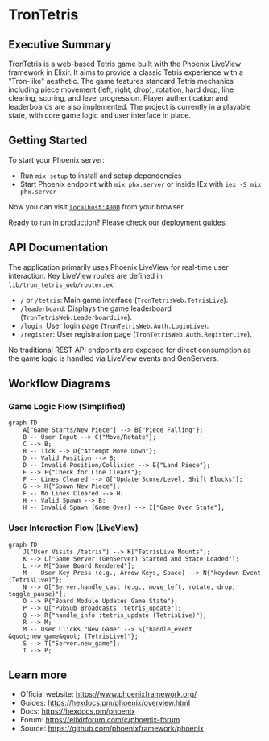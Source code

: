 # TronTetris

## Executive Summary

TronTetris is a web-based Tetris game built with the Phoenix LiveView framework in Elixir. It aims to provide a classic Tetris experience with a "Tron-like" aesthetic. The game features standard Tetris mechanics including piece movement (left, right, drop), rotation, hard drop, line clearing, scoring, and level progression. Player authentication and leaderboards are also implemented. The project is currently in a playable state, with core game logic and user interface in place.

## Getting Started

To start your Phoenix server:

* Run `mix setup` to install and setup dependencies
* Start Phoenix endpoint with `mix phx.server` or inside IEx with `iex -S mix phx.server`

Now you can visit [`localhost:4000`](http://localhost:4000) from your browser.

Ready to run in production? Please [check our deployment guides](https://hexdocs.pm/phoenix/deployment.html).

## API Documentation

The application primarily uses Phoenix LiveView for real-time user interaction. Key LiveView routes are defined in `lib/tron_tetris_web/router.ex`:

* `/` or `/tetris`: Main game interface (`TronTetrisWeb.TetrisLive`).
* `/leaderboard`: Displays the game leaderboard (`TronTetrisWeb.LeaderboardLive`).
* `/login`: User login page (`TronTetrisWeb.Auth.LoginLive`).
* `/register`: User registration page (`TronTetrisWeb.Auth.RegisterLive`).

No traditional REST API endpoints are exposed for direct consumption as the game logic is handled via LiveView events and GenServers.

## Workflow Diagrams

### Game Logic Flow (Simplified)

```mermaid
graph TD
    A["Game Starts/New Piece"] --> B{"Piece Falling"};
    B -- User Input --> C{"Move/Rotate"};
    C --> B;
    B -- Tick --> D{"Attempt Move Down"};
    D -- Valid Position --> B;
    D -- Invalid Position/Collision --> E{"Land Piece"};
    E --> F{"Check for Line Clears"};
    F -- Lines Cleared --> G["Update Score/Level, Shift Blocks"];
    G --> H{"Spawn New Piece"};
    F -- No Lines Cleared --> H;
    H -- Valid Spawn --> B;
    H -- Invalid Spawn (Game Over) --> I["Game Over State"];
```

### User Interaction Flow (LiveView)

```mermaid
graph TD
    J["User Visits /tetris"] --> K["TetrisLive Mounts"];
    K --> L["Game Server (GenServer) Started and State Loaded"];
    L --> M["Game Board Rendered"];
    M -- User Key Press (e.g., Arrow Keys, Space) --> N{"keydown Event (TetrisLive)"};
    N --> O["Server.handle_cast (e.g., move_left, rotate, drop, toggle_pause)"];
    O --> P{"Board Module Updates Game State"};
    P --> Q["PubSub Broadcasts :tetris_update"];
    Q --> R{"handle_info :tetris_update (TetrisLive)"};
    R --> M;
    M -- User Clicks "New Game" --> S{"handle_event &quot;new_game&quot; (TetrisLive)"};
    S --> T["Server.new_game"];
    T --> P;
```

## Learn more

* Official website: <https://www.phoenixframework.org/>
* Guides: <https://hexdocs.pm/phoenix/overview.html>
* Docs: <https://hexdocs.pm/phoenix>
* Forum: <https://elixirforum.com/c/phoenix-forum>
* Source: <https://github.com/phoenixframework/phoenix>
